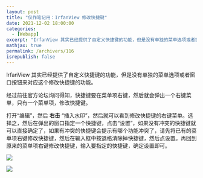 ```yaml
---
layout: post
title: "仅作笔记用：IrfanView 修改快捷键"
date: 2021-12-02 18:00:00
categories: 
  - [Webapp]
excerpt: "IrfanView 其实已经提供了自定义快捷键的功能，但是没有单独的菜单选项或者窗口按钮来对应这个修改快捷键的功能。"
mathjax: true
permalink: /archivers/116
isrepublish: false
---
```


IrfanView 其实已经提供了自定义快捷键的功能，但是没有单独的菜单选项或者窗口按钮来对应这个修改快捷键的功能。

经过前往官方论坛询问得知，快捷键要在菜单项右键，然后就会弹出一个右键菜单，只有一个菜单项，修改快捷键。

打开“编辑”，然后 **右击** “插入水印”，然后就可以看到修改快捷键的右键菜单。选择之，然后在弹出的窗口指定一个快捷键，点击“设置”，如果没有冲突的快捷键就可以直接确定了，如果有冲突的快捷键会提示有哪个功能冲突了，请先将已有的菜单项右键修改快捷键，然后在输入框中按退格清除掉快捷键，然后点设置。再回到原来的菜单项右键修改快捷键，输入要指定的快捷键，确定设置即可。

![](https://img-blog.csdnimg.cn/7055ca6ffc624ed8929aef39cbd00fcd.png)

![](https://img-blog.csdnimg.cn/e42113de295440d0b956d2b9481a3287.png)